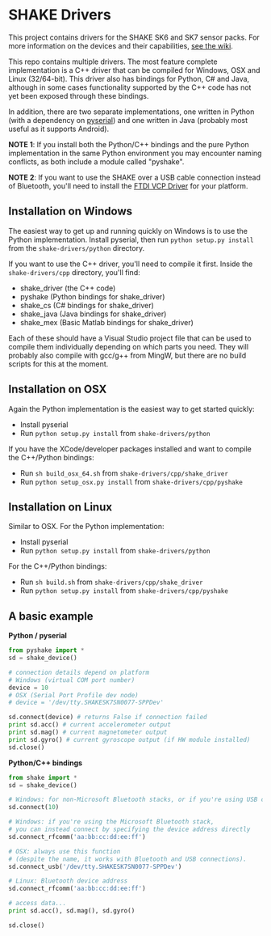 # SHAKE Drivers

This project contains drivers for the SHAKE SK6 and SK7 sensor packs. For more information on the devices and their capabilities, [see the wiki](https://github.com/andrewramsay/shake-drivers/wiki/Overview).

This repo contains multiple drivers. The most feature complete implementation is a C++ driver that can be compiled for Windows, OSX and Linux (32/64-bit). This driver also has bindings for Python, C# and Java, although in some cases functionality supported by the C++ code has not yet been exposed through these bindings.

In addition, there are two separate implementations, one written in Python (with a dependency on [pyserial](http://pyserial.sourceforge.net/)) and one written in Java (probably most useful as it supports Android). 

**NOTE 1**: If you install both the Python/C++ bindings and the pure Python implementation in the same Python environment you may encounter naming conflicts, as both include a module called "pyshake".

**NOTE 2**: If you want to use the SHAKE over a USB cable connection instead of Bluetooth, you'll need to install the [FTDI VCP Driver](http://www.ftdichip.com/Drivers/VCP.htm) for your platform.  

## Installation on Windows

The easiest way to get up and running quickly on Windows is to use the Python implementation. Install pyserial, then run `python setup.py install` from the `shake-drivers/python` directory. 

If you want to use the C++ driver, you'll need to compile it first. Inside the `shake-drivers/cpp` directory, you'll find:

 * shake\_driver (the C++ code)
 * pyshake (Python bindings for shake_driver)
 * shake\_cs (C# bindings for shake_driver)
 * shake\_java (Java bindings for shake_driver)
 * shake\_mex (Basic Matlab bindings for shake_driver)

Each of these should have a Visual Studio project file that can be used to compile them individually depending on which parts you need. They will probably also compile with gcc/g++ from MingW, but there are no build scripts for this at the moment. 

## Installation on OSX

Again the Python implementation is the easiest way to get started quickly:

 * Install pyserial
 * Run `python setup.py install` from `shake-drivers/python`

If you have the XCode/developer packages installed and want to compile the C++/Python bindings:

 * Run `sh build_osx_64.sh` from `shake-drivers/cpp/shake_driver`
 * Run `python setup_osx.py install` from `shake-drivers/cpp/pyshake`

## Installation on Linux

Similar to OSX. For the Python implementation:

 * Install pyserial
 * Run `python setup.py install` from `shake-drivers/python`

For the C++/Python bindings:

 * Run `sh build.sh` from `shake-drivers/cpp/shake_driver`
 * Run `python setup.py install` from `shake-drivers/cpp/pyshake`

## A basic example

**Python / pyserial**

```python
from pyshake import *
sd = shake_device()

# connection details depend on platform
# Windows (virtual COM port number)
device = 10
# OSX (Serial Port Profile dev node)
# device = '/dev/tty.SHAKESK7SN0077-SPPDev'

sd.connect(device) # returns False if connection failed
print sd.acc() # current accelerometer output
print sd.mag() # current magnetometer output
print sd.gyro() # current gyroscope output (if HW module installed)
sd.close()
```

**Python/C++ bindings**
```python
from shake import *
sd = shake_device()

# Windows: for non-Microsoft Bluetooth stacks, or if you're using USB connection, supply a COM port number
sd.connect(10) 

# Windows: if you're using the Microsoft Bluetooth stack, 
# you can instead connect by specifying the device address directly
sd.connect_rfcomm('aa:bb:cc:dd:ee:ff')

# OSX: always use this function
# (despite the name, it works with Bluetooth and USB connections). 
sd.connect_usb('/dev/tty.SHAKESK7SN0077-SPPDev')

# Linux: Bluetooth device address
sd.connect_rfcomm('aa:bb:cc:dd:ee:ff')

# access data...
print sd.acc(), sd.mag(), sd.gyro()

sd.close()
```


